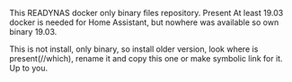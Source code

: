 This READYNAS docker only binary files repository. Present At least 19.03 docker is needed for Home Assistant, but nowhere was available so own binary 19.03.

This is not install, only binary, so install older version, look where is present(//which), rename it and copy this one or make symbolic link for it. Up to you.
